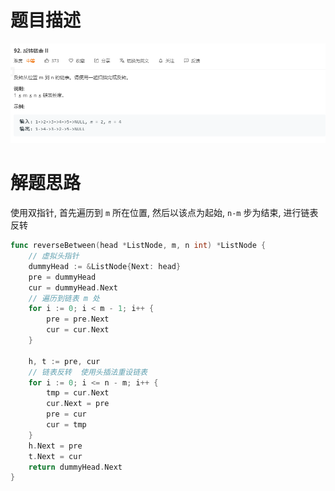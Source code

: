 # 题目描述

![image-20200531184013467](%E5%8F%8D%E8%BD%AC%E9%93%BE%E8%A1%A82.assets/image-20200531184013467.png)

# 解题思路

使用双指针, 首先遍历到 `m` 所在位置, 然后以该点为起始, `n-m` 步为结束, 进行链表反转

```go
func reverseBetween(head *ListNode, m, n int) *ListNode {
    // 虚拟头指针
	dummyHead := &ListNode{Next: head}
	pre = dummyHead
	cur = dummyHead.Next
	// 遍历到链表 m 处
	for i := 0; i < m - 1; i++ {
		pre = pre.Next
		cur = cur.Next
	}

	h, t := pre, cur
    // 链表反转  使用头插法重设链表              
	for i := 0; i <= n - m; i++ {
		tmp = cur.Next
		cur.Next = pre
		pre = cur
		cur = tmp
	}
	h.Next = pre
	t.Next = cur
	return dummyHead.Next
}
```

